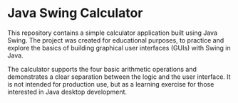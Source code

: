 # Java Swing Calculator

This repository contains a simple calculator application built using Java Swing. The project was created for educational purposes, to practice and explore the basics of building graphical user interfaces (GUIs) with Swing in Java.

The calculator supports the four basic arithmetic operations and demonstrates a clear separation between the logic and the user interface. It is not intended for production use, but as a learning exercise for those interested in Java desktop development.

